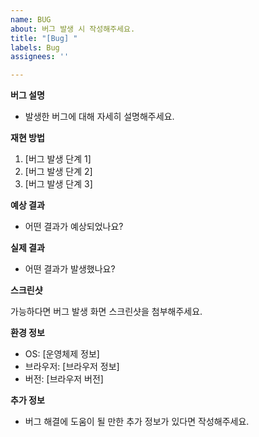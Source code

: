 ```yaml
---
name: BUG
about: 버그 발생 시 작성해주세요.
title: "[Bug] "
labels: Bug
assignees: ''

---
```


**버그 설명**

- 발생한 버그에 대해 자세히 설명해주세요.

**재현 방법**

1. [버그 발생 단계 1]
2. [버그 발생 단계 2]
3. [버그 발생 단계 3]

**예상 결과**

- 어떤 결과가 예상되었나요?

**실제 결과**

- 어떤 결과가 발생했나요?

**스크린샷**

가능하다면 버그 발생 화면 스크린샷을 첨부해주세요.

**환경 정보**

- OS: [운영체제 정보]
- 브라우저: [브라우저 정보]
- 버전: [브라우저 버전]

**추가 정보**

- 버그 해결에 도움이 될 만한 추가 정보가 있다면 작성해주세요.
